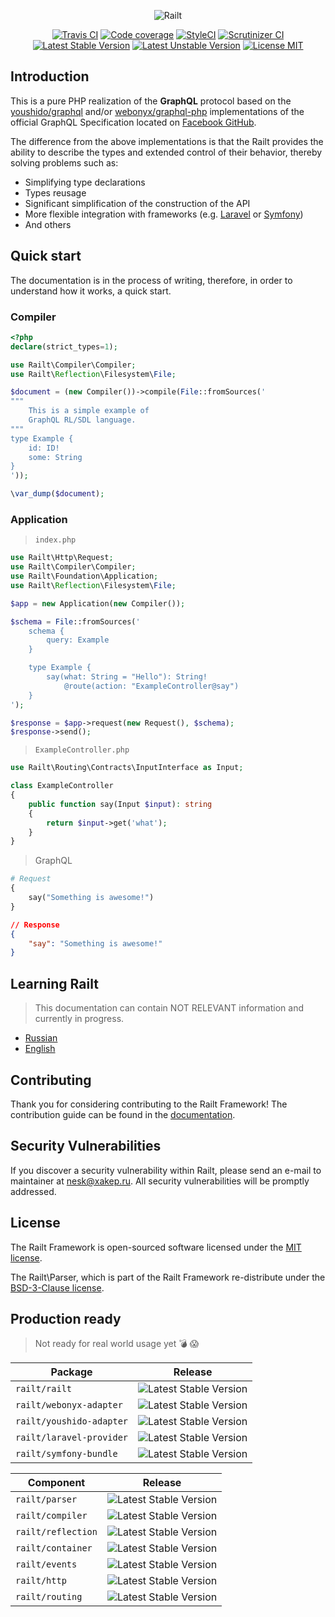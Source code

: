 <p align="center">
    <img src="https://railt.org/img/logo-dark.svg" alt="Railt" />
</p>

<p align="center">
    <a href="https://travis-ci.org/railt/railt"><img src="https://travis-ci.org/railt/railt.svg?branch=master" alt="Travis CI" /></a>
    <a href="https://scrutinizer-ci.com/g/railt/railt/?branch=master"><img src="https://scrutinizer-ci.com/g/railt/railt/badges/coverage.png?b=master" alt="Code coverage" /></a>
    <a href="https://styleci.io/repos/91753282?branch=master"><img src="https://styleci.io/repos/91753282/shield?b=master" alt="StyleCI" /></a>
    <a href="https://scrutinizer-ci.com/g/railt/railt/?branch=master"><img src="https://scrutinizer-ci.com/g/railt/railt/badges/quality-score.png?b=master" alt="Scrutinizer CI" /></a>
    <a href="https://packagist.org/packages/railt/railt"><img src="https://poser.pugx.org/railt/railt/version" alt="Latest Stable Version"></a>
    <a href="https://packagist.org/packages/railt/railt"><img src="https://poser.pugx.org/railt/railt/v/unstable" alt="Latest Unstable Version"></a>
    <a href="https://raw.githubusercontent.com/railt/railt/master/LICENSE"><img src="https://poser.pugx.org/railt/railt/license" alt="License MIT"></a>
</p>

## Introduction

This is a pure PHP realization of the **GraphQL** protocol based on the 
[youshido/graphql](https://github.com/Youshido/GraphQL) and/or 
[webonyx/graphql-php](https://github.com/webonyx/graphql-php#fields) 
implementations of the official GraphQL Specification 
located on [Facebook GitHub](http://facebook.github.io/graphql/).

The difference from the above implementations is that the Railt provides the 
ability to describe the types and extended control of their behavior, 
thereby solving problems such as:

- Simplifying type declarations
- Types reusage
- Significant simplification of the construction of the API
- More flexible integration with frameworks (e.g. 
[Laravel](https://github.com/laravel/framework) or [Symfony](https://github.com/symfony/symfony))
- And others

## Quick start

The documentation is in the process of writing, therefore, in order to understand how it works, a quick start.

### Compiler

```php
<?php
declare(strict_types=1);

use Railt\Compiler\Compiler;
use Railt\Reflection\Filesystem\File;

$document = (new Compiler())->compile(File::fromSources('
"""
    This is a simple example of 
    GraphQL RL/SDL language.
"""
type Example {
    id: ID!
    some: String
}
'));

\var_dump($document);
```

### Application

> `index.php`

```php
use Railt\Http\Request;
use Railt\Compiler\Compiler;
use Railt\Foundation\Application;
use Railt\Reflection\Filesystem\File;

$app = new Application(new Compiler());

$schema = File::fromSources('
    schema {
        query: Example
    }

    type Example {
        say(what: String = "Hello"): String! 
            @route(action: "ExampleController@say")
    }
');

$response = $app->request(new Request(), $schema);
$response->send();
```

> `ExampleController.php`

```php
use Railt\Routing\Contracts\InputInterface as Input;

class ExampleController
{
    public function say(Input $input): string
    {
        return $input->get('what');
    }
}
```

> GraphQL

```graphql
# Request
{
    say("Something is awesome!")
}
```

```json
// Response
{
    "say": "Something is awesome!"
}
```


## Learning Railt

> This documentation can contain NOT RELEVANT information and currently in progress.

- [Russian](https://railt.org/ru/)
- [English](https://railt.org/en/)

## Contributing

Thank you for considering contributing to the Railt Framework! 
The contribution guide can be found in the [documentation](https://railt.org/docs/contributions).

## Security Vulnerabilities

If you discover a security vulnerability within Railt, please send an e-mail to maintainer 
at nesk@xakep.ru. All security vulnerabilities will be promptly addressed.

## License

The Railt Framework is open-sourced software licensed under 
the [MIT license](https://opensource.org/licenses/MIT).

The Railt\Parser, which is part of the Railt Framework re-distribute 
under the [BSD-3-Clause license](https://opensource.org/licenses/BSD-3-Clause).

## Production ready

> Not ready for real world usage yet :bomb: :scream:

| Package                   | Release                                                                          |
|---------------------------|----------------------------------------------------------------------------------|
| `railt/railt`             | ![Latest Stable Version](https://poser.pugx.org/railt/railt/version)             |
| `railt/webonyx-adapter`   | ![Latest Stable Version](https://poser.pugx.org/railt/webonyx-adapter/version)   |
| `railt/youshido-adapter`  | ![Latest Stable Version](https://poser.pugx.org/railt/youshido-adapter/version)  |
| `railt/laravel-provider`  | ![Latest Stable Version](https://poser.pugx.org/railt/laravel-provider/version)  |
| `railt/symfony-bundle`    | ![Latest Stable Version](https://poser.pugx.org/railt/symfony-bundle/version)    |

| Component                 | Release                                                                          |
|---------------------------|----------------------------------------------------------------------------------|
| `railt/parser`            | ![Latest Stable Version](https://poser.pugx.org/railt/parser/version)            |
| `railt/compiler`          | ![Latest Stable Version](https://poser.pugx.org/railt/compiler/version)          |
| `railt/reflection`        | ![Latest Stable Version](https://poser.pugx.org/railt/reflection/version)        |
| `railt/container`         | ![Latest Stable Version](https://poser.pugx.org/railt/container/version)         |
| `railt/events`            | ![Latest Stable Version](https://poser.pugx.org/railt/events/version)            |
| `railt/http`              | ![Latest Stable Version](https://poser.pugx.org/railt/http/version)              |
| `railt/routing`           | ![Latest Stable Version](https://poser.pugx.org/railt/routing/version)           |

